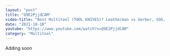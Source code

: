 ```yaml
---
layout: "post"
title: "Q9E2PjjdCAM"
video-title: "Best Multitool (TOOL KNIVES)? Leatherman vs Gerber, SOG, Victorinox, DeWalt, Mossy Oak, Ozark Trail"
date: "2021-10-10"
youtube: "https://www.youtube.com/watch?v=Q9E2PjjdCAM"
category: "Multitool"
---
```

<div class="space-y-1"><p class="text-gray-400">Adding soon</p></div>